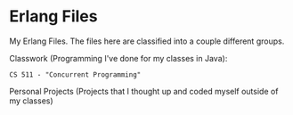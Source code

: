 # Erlang Files

My Erlang Files. The files here are classified into a couple different groups.

Classwork (Programming I've done for my classes in Java):

    CS 511 - "Concurrent Programming"

Personal Projects (Projects that I thought up and coded myself outside of my classes)
